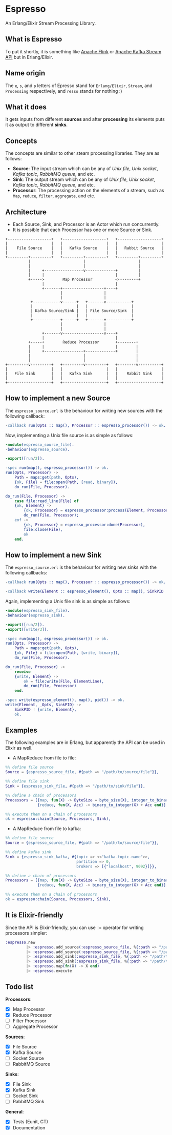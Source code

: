 Espresso
=====

An Erlang/Elixir Stream Processing Library.

What is Espresso
-----

To put it shortly, it is something like [Apache Flink]() or [Apache Kafka Stream API]() but in Erlang/Elixir.

Name origin
-----
The `e`, `s`, and `p` letters of Epresso stand for `Erlang/Elixir`, `Stream`, and `Processing` respectively, and `resso` stands for nothing :)

What it does
-----

It gets inputs from different **sources** and after **processing** its elements puts it as output to different **sinks**.

Concepts
-----

The concepts are similar to other steam processing libraries. They are as follows:

- **Source**: The input stream which can be any of *Unix file*, *Unix socket*, *Kafka topic*, *RabbitMQ queue*, and etc.
- **Sink**: The output stream which can be any of *Unix file*, *Unix socket*, *Kafka topic*, *RabbitMQ queue*, and etc.
- **Processor**: The processing action on the elements of a stream, such as `Map`, `reduce`, `filter`, `aggregate`, and etc.

Architecture
-----

- Each Source, Sink, and Processor is an Actor which run concurrently.
- It is possible that each Processor has one or more Source or Sink.


```
+-------------------+   +-------------------+   +-------------------+
|                   |   |                   |   |                   |
|    File Source    |   |   Kafka Source    |   |   Rabbit Source   |
|                   |   |                   |   |                   |
+---------+---------+   +---------+---------+   +---------+---------+
          |                       |                       |
          |                       |                       |
          |     +-----------------v-------------+         |
          |     |                               |         |
          +----->        Map Processor          <---------+
                |                               |
                +-------+------------------+----+
                        |                  |
                        |                  |
           +------------v------+   +-------v-----------+
           |                   |   |                   |
           | Kafka Source/Sink |   | File Source/Sink  |
           |                   |   |                   |
           +------------+------+   +-------+-----------+
                        |                  |
                        |                  |
                +-------v------------------v----+
                |                               |
          +-----+        Reduce Processor       +--------+
          |     |                               |        |
          |     +-----------------+-------------+        |
          |                       |                      |
          |                       |                      |
+---------v---------+   +---------v---------+   +--------v----------+
|                   |   |                   |   |                   |
|   File Sink       |   |   Kafka Sink      |   |    Rabbit Sink    |
|                   |   |                   |   |                   |
+-------------------+   +-------------------+   +-------------------+

```

How to implement a new Source
-----

The `espresso_source.erl` is the behaviour for writing new sources with the following callback:

```erlang
-callback run(Opts :: map(), Processor :: espresso_processor()) -> ok.
```

Now, implementing a Unix file source is as simple as follows:

```erlang
-module(espresso_source_file).
-behaviour(espresso_source).

-export([run/2]).

-spec run(map(), espresso_processor()) -> ok.
run(Opts, Processor) ->
    Path = maps:get(path, Opts),
    {ok, File} = file:open(Path, [read, binary]),
    do_run(File, Processor).

do_run(File, Processor) ->
    case file:read_line(File) of
	{ok, Element} ->
	    {ok, Processor} = espresso_processor:process(Element, Processor),
	    do_run(File, Processor);
	eof ->
	    {ok, Processor} = espresso_processor:done(Processor),
	    file:close(File),
	    ok
    end.
```

How to implement a new Sink
-----

The `espresso_source.erl` is the behaviour for writing new sinks with the following callbacks:

```erlang
-callback run(Opts :: map(), Processor :: espresso_processor()) -> ok.

-callback write(Element :: espresso_element(), Opts :: map(), SinkPID :: pid()) -> ok.
```

Again, implementing a Unix file sink is as simple as follows:

```erlang
-module(espresso_sink_file).
-behaviour(espresso_sink).

-export([run/2]).
-export([write/3]).

-spec run(map(), espresso_processor()) -> ok.
run(Opts, Processor) ->
    Path = maps:get(path, Opts),
    {ok, File} = file:open(Path, [write, binary]),
    do_run(File, Processor).

do_run(File, Processor) ->
    receive
	{write, Element} ->
	    ok = file:write(File, ElementLine),
	    do_run(File, Processor)
    end.

-spec write(espresso_element(), map(), pid()) -> ok.
write(Element, _Opts, SinkPID) ->
    SinkPID ! {write, Element},
    ok.
```

Examples
-----

The following examples are in Erlang, but apparently the API can be used in Elixir as well.

- A MapReduce from file to file:

```erlang
%% define file source
Source = {espresso_source_file, #{path => "/path/to/source/file"}},

%% define file sink
Sink = {espresso_sink_file, #{path => "/path/to/sink/file"}},

%% define a chain of processors
Processors = [{map, fun(X) -> ByteSize = byte_size(X), integer_to_binary(ByteSize) end},
              {reduce, fun(X, Acc) -> binary_to_integer(X) + Acc end}],

%% execute them on a chain of processors
ok = espresso:chain(Source, Processors, Sink),
```

- A MapReduce from file to kafka:

```erlang
%% define file source
Source = {espresso_source_file, #{path => "/path/to/source/file"}},

%% define kafka sink
Sink = {espresso_sink_kafka, #{topic => <<"kafka-topic-name">>,
                               partition => 0,
                               brokers => [{"localhost", 9092}]}},

%% define a chain of processors
Processors = [{map, fun(X) -> ByteSize = byte_size(X), integer_to_binary(ByteSize) end},
              {reduce, fun(X, Acc) -> binary_to_integer(X) + Acc end}],

%% execute them on a chain of processors
ok = espresso:chain(Source, Processors, Sink),
```

It is Elixir-friendly
-----

Since the API is Elixir-friendly, you can use `|>` operator for writing processors simpler:

```elixir
:espresso.new
         |> :espresso.add_source(:espresso_source_file, %{:path => "/path/to/source1"})
         |> :espresso.add_source(:espresso_source_file, %{:path => "/path/to/source2"})
         |> :espresso.add_sink(:espresso_sink_file, %{:path => "/path/to/sink1"})
         |> :espresso.add_sink(:espresso_sink_file, %{:path => "/path/to/sink2"})
         |> :espresso.map(fn(X) -> X end)
         |> :espresso.execute
```

Todo list
-----

**Processors**:

- [x] Map Processor
- [x] Reduce Processor
- [ ] Filter Processor
- [ ] Aggregate Processor

**Sources**:

- [x] File Source
- [x] Kafka Source
- [ ] Socket Source
- [ ] RabbitMQ Source

**Sinks**:

- [x] File Sink
- [x] Kafka Sink
- [ ] Socket Sink
- [ ] RabbitMQ Sink

**General**:

- [x] Tests (Eunit, CT)
- [x] Documentation
